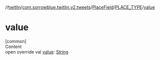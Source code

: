 //[twitlin](../../../index.md)/[com.sorrowblue.twitlin.v2.tweets](../../index.md)/[PlaceField](../index.md)/[PLACE_TYPE](index.md)/[value](value.md)



# value  
[common]  
Content  
open override val [value](value.md): [String](https://kotlinlang.org/api/latest/jvm/stdlib/kotlin/-string/index.html)  



